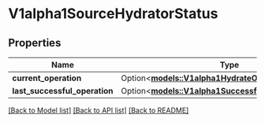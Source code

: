# V1alpha1SourceHydratorStatus

## Properties

Name | Type | Description | Notes
------------ | ------------- | ------------- | -------------
**current_operation** | Option<[**models::V1alpha1HydrateOperation**](v1alpha1HydrateOperation.md)> |  | [optional]
**last_successful_operation** | Option<[**models::V1alpha1SuccessfulHydrateOperation**](v1alpha1SuccessfulHydrateOperation.md)> |  | [optional]

[[Back to Model list]](../README.md#documentation-for-models) [[Back to API list]](../README.md#documentation-for-api-endpoints) [[Back to README]](../README.md)


